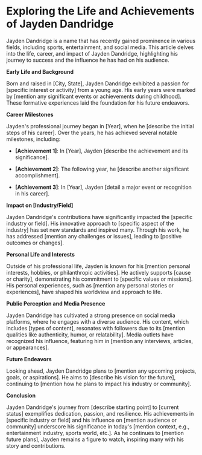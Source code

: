 # Exploring the Life and Achievements of Jayden Dandridge

Jayden Dandridge is a name that has recently gained prominence in various fields, including sports, entertainment, and social media. This article delves into the life, career, and impact of Jayden Dandridge, highlighting his journey to success and the influence he has had on his audience.

**Early Life and Background**

Born and raised in [City, State], Jayden Dandridge exhibited a passion for [specific interest or activity] from a young age. His early years were marked by [mention any significant events or achievements during childhood]. These formative experiences laid the foundation for his future endeavors.

**Career Milestones**

Jayden's professional journey began in [Year], when he [describe the initial steps of his career]. Over the years, he has achieved several notable milestones, including:

- **[Achievement 1]**: In [Year], Jayden [describe the achievement and its significance].

- **[Achievement 2]**: The following year, he [describe another significant accomplishment].

- **[Achievement 3]**: In [Year], Jayden [detail a major event or recognition in his career].

**Impact on [Industry/Field]**

Jayden Dandridge's contributions have significantly impacted the [specific industry or field]. His innovative approach to [specific aspect of the industry] has set new standards and inspired many. Through his work, he has addressed [mention any challenges or issues], leading to [positive outcomes or changes].

**Personal Life and Interests**

Outside of his professional life, Jayden is known for his [mention personal interests, hobbies, or philanthropic activities]. He actively supports [cause or charity], demonstrating his commitment to [specific values or missions]. His personal experiences, such as [mention any personal stories or experiences], have shaped his worldview and approach to life.

**Public Perception and Media Presence**

Jayden Dandridge has cultivated a strong presence on social media platforms, where he engages with a diverse audience. His content, which includes [types of content], resonates with followers due to its [mention qualities like authenticity, humor, or relatability]. Media outlets have recognized his influence, featuring him in [mention any interviews, articles, or appearances].

**Future Endeavors**

Looking ahead, Jayden Dandridge plans to [mention any upcoming projects, goals, or aspirations]. He aims to [describe his vision for the future], continuing to [mention how he plans to impact his industry or community].

**Conclusion**

Jayden Dandridge's journey from [describe starting point] to [current status] exemplifies dedication, passion, and resilience. His achievements in [specific industry or field] and his influence on [mention audience or community] underscore his significance in today's [mention context, e.g., entertainment industry, sports world, etc.]. As he continues to [mention future plans], Jayden remains a figure to watch, inspiring many with his story and contributions.